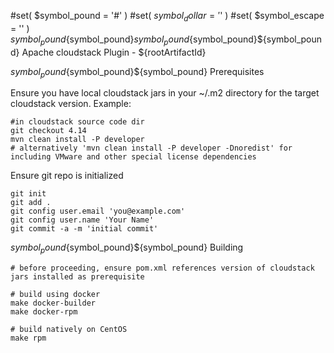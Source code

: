 #set( $symbol_pound = '#' )
#set( $symbol_dollar = '$' )
#set( $symbol_escape = '\' )
${symbol_pound}${symbol_pound}${symbol_pound}${symbol_pound}${symbol_pound} Apache cloudstack Plugin - ${rootArtifactId}

${symbol_pound}${symbol_pound}${symbol_pound} Prerequisites 

Ensure you have local cloudstack jars in your ~/.m2 directory for the target cloudstack version. Example:
```
#in cloudstack source code dir
git checkout 4.14
mvn clean install -P developer
# alternatively 'mvn clean install -P developer -Dnoredist' for including VMware and other special license dependencies
```

Ensure git repo is initialized
```
git init
git add .
git config user.email 'you@example.com'
git config user.name 'Your Name'
git commit -a -m 'initial commit'
```

${symbol_pound}${symbol_pound}${symbol_pound} Building

```
# before proceeding, ensure pom.xml references version of cloudstack jars installed as prerequisite

# build using docker
make docker-builder
make docker-rpm

# build natively on CentOS
make rpm
```
